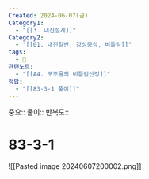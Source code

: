 ```yaml
---
Created: 2024-06-07(금)
Category1:
  - "[[3. 내진설계]]"
Category2:
  - "[[01. 내진일반, 강성중심, 비틀림]]"
tags:
  - 🧮
관련노트:
  - "[[A4. 구조물의 비틀림산정]]"
정답:
  - "[[83-3-1 풀이]]"
---
```

중요::
풀이::
반복도::
#  83-3-1
![[Pasted image 20240607200002.png]]
